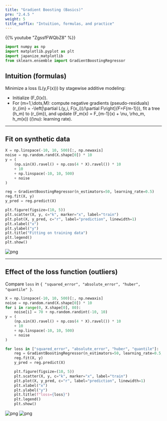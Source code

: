 ```yaml
---
title: "Gradient Boosting (Basics)"
pre: "2.4.5 "
weight: 5
title_suffix: "Intuition, formulas, and practice"
---
```


{{% youtube "ZgssfFWQbZ8" %}}

```python
import numpy as np
import matplotlib.pyplot as plt
import japanize_matplotlib
from sklearn.ensemble import GradientBoostingRegressor
```

## Intuition (formulas)

Minimize a loss \(L(y,F(x))\) by stagewise additive modeling:

- Initialize \(F_0(x)\).
- For \(m=1,\dots,M\): compute negative gradients (pseudo-residuals)
  \(r_{im} = -\left[\partial L(y_i, F(x_i))/\partial F\right]_{F=F_{m-1}}\), fit a tree \(h_m\) to \(r_{im}\), and update
  \(F_m(x) = F_{m-1}(x) + \nu\, \rho_m\, h_m(x)\) (\(\nu\): learning rate).

---

## Fit on synthetic data

```python
X = np.linspace(-10, 10, 500)[:, np.newaxis]
noise = np.random.rand(X.shape[0]) * 10
y = (
    (np.sin(X).ravel() + np.cos(4 * X).ravel()) * 10
    + 10
    + np.linspace(-10, 10, 500)
    + noise
)

reg = GradientBoostingRegressor(n_estimators=50, learning_rate=0.5)
reg.fit(X, y)
y_pred = reg.predict(X)

plt.figure(figsize=(10, 5))
plt.scatter(X, y, c="k", marker="x", label="train")
plt.plot(X, y_pred, c="r", label="prediction", linewidth=1)
plt.xlabel("x")
plt.ylabel("y")
plt.title("Fitting on training data")
plt.legend()
plt.show()
```

![png](/images/basic/ensemble/Gradient_Boosting1_files/Gradient_Boosting1_5_0.png)

---

## Effect of the loss function (outliers)

Compare `loss` in `{ "squared_error", "absolute_error", "huber", "quantile" }`.

```python
X = np.linspace(-10, 10, 500)[:, np.newaxis]
noise = np.random.rand(X.shape[0]) * 10
for i in range(0, X.shape[0], 80):
    noise[i] = 70 + np.random.randint(-10, 10)
y = (
    (np.sin(X).ravel() + np.cos(4 * X).ravel()) * 10
    + 10
    + np.linspace(-10, 10, 500)
    + noise
)

for loss in ["squared_error", "absolute_error", "huber", "quantile"]:
    reg = GradientBoostingRegressor(n_estimators=50, learning_rate=0.5, loss=loss)
    reg.fit(X, y)
    y_pred = reg.predict(X)

    plt.figure(figsize=(10, 5))
    plt.scatter(X, y, c="k", marker="x", label="train")
    plt.plot(X, y_pred, c="r", label="prediction", linewidth=1)
    plt.xlabel("x")
    plt.ylabel("y")
    plt.title(f"loss={loss}")
    plt.legend()
    plt.show()
```

![png](/images/basic/ensemble/Gradient_Boosting1_files/Gradient_Boosting1_7_0.png)
![png](/images/basic/ensemble/Gradient_Boosting1_files/Gradient_Boosting1_7_1.png)

